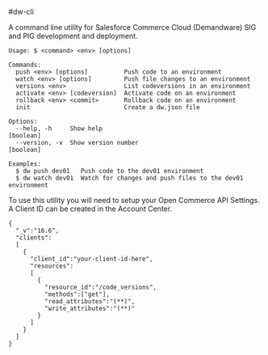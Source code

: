 #dw-cli

A command line utility for Salesforce Commerce Cloud (Demandware) SIG and PIG development and deployment.

```
Usage: $ <command> <env> [options]

Commands:
  push <env> [options]          Push code to an environment
  watch <env> [options]         Push file changes to an environment
  versions <env>                List codeversions in an environment
  activate <env> [codeversion]  Activate code on an environment
  rollback <env> <commit>       Rollback code on an environment
  init                          Create a dw.json file

Options:
  --help, -h     Show help                                             [boolean]
  --version, -v  Show version number                                   [boolean]

Examples:
  $ dw push dev01   Push code to the dev01 environment
  $ dw watch dev01  Watch for changes and push files to the dev01 environment
```
To use this utility you will need to setup your Open Commerce API Settings.  A Client ID can be created in the Account Center.

```
{
  "_v":"16.6",
  "clients":
  [ 
    {
      "client_id":"your-client-id-here",
      "resources":
      [
        {
          "resource_id":"/code_versions",
          "methods":["get"],
          "read_attributes":"(**)",
          "write_attributes":"(**)"
        }
      ]
    }
  ]
}
```
